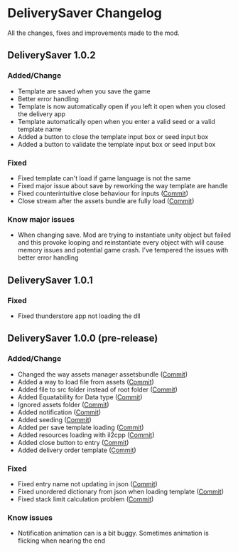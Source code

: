 # DeliverySaver Changelog

All the changes, fixes and improvements made to the mod.

## DeliverySaver 1.0.2
### Added/Change
- Template are saved when you save the game
- Better error handling
- Template is now automatically open if you left it open when you closed the delivery app
- Template automatically open when you enter a valid seed or a valid template name
- Added a button to close the template input box or seed input box
- Added a button to validate the template input box or seed input box
### Fixed
- Fixed template can't load if game language is not the same
- Fixed major issue about save by reworking the way template are handle
- Fixed counterintuitive close behaviour for inputs ([Commit](https://github.com/CocoIsNotBald/DeliverySaver/commit/e0b14d39bad33034aa66175efe8aa172fa084f9f))
- Close stream after the assets bundle are fully load ([Commit](https://github.com/CocoIsNotBald/DeliverySaver/commit/e0b14d39bad33034aa66175efe8aa172fa084f9f))
### Know major issues
- When changing save. Mod are trying to instantiate unity object but failed and this provoke looping and reinstantiate every object with will cause memory issues and potential game crash. I've tempered the issues with better error handling

## DeliverySaver 1.0.1
### Fixed
- Fixed thunderstore app not loading the dll

## DeliverySaver 1.0.0 (pre-release)
### Added/Change
- Changed the way assets manager assetsbundle ([Commit](https://github.com/CocoIsNotBald/DeliverySaver/commit/4d6425a6837e4357637f9c54682245e848a5fca4))
- Added a way to load file from assets ([Commit](https://github.com/CocoIsNotBald/DeliverySaver/commit/4d6425a6837e4357637f9c54682245e848a5fca4))
- Added file to src folder instead of root folder ([Commit](https://github.com/CocoIsNotBald/DeliverySaver/commit/85bcd7368dd910e8803218ceb4f39d50b13d6514))
- Added Equatability for Data type ([Commit](https://github.com/CocoIsNotBald/DeliverySaver/commit/cf15c9b534445ba02126161dd6973170368cddff))
- Ignored assets folder ([Commit](https://github.com/CocoIsNotBald/DeliverySaver/commit/cf15c9b534445ba02126161dd6973170368cddff))
- Added notification ([Commit](https://github.com/CocoIsNotBald/DeliverySaver/commit/7ab628bcebf6aaa8083fa07c9bda279ff6a58216))
- Added seeding ([Commit](https://github.com/CocoIsNotBald/DeliverySaver/commit/7ab628bcebf6aaa8083fa07c9bda279ff6a58216))
- Added per save template loading ([Commit](https://github.com/CocoIsNotBald/DeliverySaver/commit/86c2eff287fd7f123e9c0735d5256060e8e01f61))
- Added resources loading with il2cpp ([Commit](https://github.com/CocoIsNotBald/DeliverySaver/commit/86c2eff287fd7f123e9c0735d5256060e8e01f61))
- Added close button to entry ([Commit](https://github.com/CocoIsNotBald/DeliverySaver/commit/79c38f65290c476f1c0b7a3a91065c747e1887ea))
- Added delivery order template ([Commit](https://github.com/CocoIsNotBald/DeliverySaver/commit/db30227e34a2d40d451cb131068f27f6aed7faa3))
### Fixed
- Fixed entry name not updating in json ([Commit](https://github.com/CocoIsNotBald/DeliverySaver/commit/556d781a40b49975d9389e284ac0700094c0b3e3))
- Fixed unordered dictionary from json when loading template ([Commit](https://github.com/CocoIsNotBald/DeliverySaver/commit/556d781a40b49975d9389e284ac0700094c0b3e3))
- Fixed stack limit calculation problem ([Commit](https://github.com/CocoIsNotBald/DeliverySaver/commit/4d6425a6837e4357637f9c54682245e848a5fca4))
### Know issues
- Notification animation can is a bit buggy. Sometimes animation is flicking when nearing the end